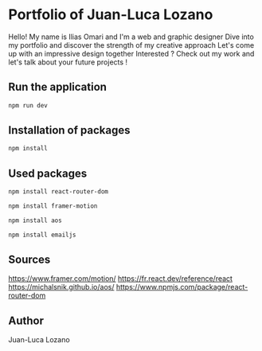 # Portfolio of Juan-Luca Lozano

Hello! My name is Ilias Omari and I'm  a web and graphic designer
Dive into my portfolio and discover the strength of my creative approach
Let's come up with an impressive design together
Interested ?
Check out my work and let's talk about your future projects !

## Run the application

```bash
npm run dev
```

## Installation of packages

```bash
npm install
```

## Used packages


```bash
npm install react-router-dom
```

```bash
npm install framer-motion
```

```bash
npm install aos
```

```bash
npm install emailjs
```

## Sources

https://www.framer.com/motion/
https://fr.react.dev/reference/react
https://michalsnik.github.io/aos/
https://www.npmjs.com/package/react-router-dom

## Author

Juan-Luca Lozano
